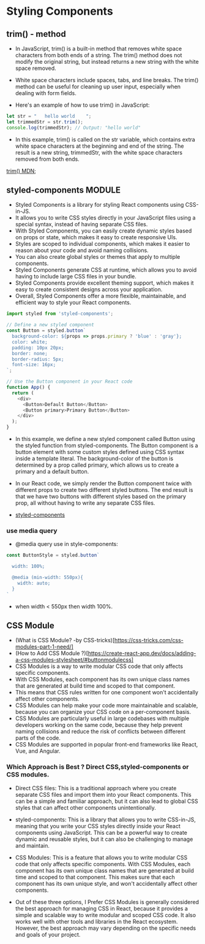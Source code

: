 # Styling Components
## trim() - method

- In JavaScript, trim() is a built-in method that removes white space characters from both ends of a string. The trim() method does not modify the original string, but instead returns a new string with the white space removed.

- White space characters include spaces, tabs, and line breaks. The trim() method can be useful for cleaning up user input, especially when dealing with form fields.

- Here's an example of how to use trim() in JavaScript:

```js
let str = "   hello world    ";
let trimmedStr = str.trim();
console.log(trimmedStr); // Output: "hello world"
```

- In this example, trim() is called on the str variable, which contains extra white space characters at the beginning and end of the string. The result is a new string, trimmedStr, with the white space characters removed from both ends.

[trim() MDN](https://developer.mozilla.org/en-US/docs/Web/JavaScript/Reference/Global_Objects/String/trim);

## styled-components MODULE
- Styled Components is a library for styling React components using CSS-in-JS.
- It allows you to write CSS styles directly in your JavaScript files using a special syntax, instead of having separate CSS files.
- With Styled Components, you can easily create dynamic styles based on props or state, which makes it easy to create responsive UIs.
- Styles are scoped to individual components, which makes it easier to reason about your code and avoid naming collisions.
- You can also create global styles or themes that apply to multiple components.
- Styled Components generate CSS at runtime, which allows you to avoid having to include large CSS files in your bundle.
- Styled Components provide excellent theming support, which makes it easy to create consistent designs across your application.
- Overall, Styled Components offer a more flexible, maintainable, and efficient way to style your React components.

```js
import styled from 'styled-components';

// Define a new styled component
const Button = styled.button`
  background-color: ${props => props.primary ? 'blue' : 'gray'};
  color: white;
  padding: 10px 20px;
  border: none;
  border-radius: 5px;
  font-size: 16px;
`;

// Use the Button component in your React code
function App() {
  return (
    <div>
      <Button>Default Button</Button>
      <Button primary>Primary Button</Button>
    </div>
  );
}
```
- In this example, we define a new styled component called Button using the styled function from styled-components. The Button component is a button element with some custom styles defined using CSS syntax inside a template literal. The background-color of the button is determined by a prop called primary, which allows us to create a primary and a default button.

- In our React code, we simply render the Button component twice with different props to create two different styled buttons. The end result is that we have two buttons with different styles based on the primary prop, all without having to write any separate CSS files.

- [styled-components](https://styled-components.com/)

### use media query
- @media query use in style-components:
```js
const ButtonStyle = styled.button`

  width: 100%;

  @media (min-width: 550px){
    width: auto;
  }
`
```
- when width < 550px then width 100%.

## CSS Module
- (What is CSS Module? -by CSS-tricks)[https://css-tricks.com/css-modules-part-1-need/]
- (How to Add CSS Module ?)[https://create-react-app.dev/docs/adding-a-css-modules-stylesheet/#buttonmodulecss]
- CSS Modules is a way to write modular CSS code that only affects specific components.
- With CSS Modules, each component has its own unique class names that are generated at build time and scoped to that component.
- This means that CSS rules written for one component won't accidentally affect other components.
- CSS Modules can help make your code more maintainable and scalable, because you can organize your CSS code on a per-component basis.
- CSS Modules are particularly useful in large codebases with multiple developers working on the same code, because they help prevent naming collisions and reduce the risk of conflicts between different parts of the code.
- CSS Modules are supported in popular front-end frameworks like React, Vue, and Angular.

### Which Approach is Best ? Direct CSS,styled-components or CSS modules.
- Direct CSS files: This is a traditional approach where you create separate CSS files and import them into your React components. This can be a simple and familiar approach, but it can also lead to global CSS styles that can affect other components unintentionally.

- styled-components: This is a library that allows you to write CSS-in-JS, meaning that you write your CSS styles directly inside your React components using JavaScript. This can be a powerful way to create dynamic and reusable styles, but it can also be challenging to manage and maintain.

- CSS Modules: This is a feature that allows you to write modular CSS code that only affects specific components. With CSS Modules, each component has its own unique class names that are generated at build time and scoped to that component. This makes sure that each component has its own unique style, and won't accidentally affect other components.

- Out of these three options, I Prefer CSS Modules is generally considered the best approach for managing CSS in React, because it provides a simple and scalable way to write modular and scoped CSS code. It also works well with other tools and libraries in the React ecosystem. However, the best approach may vary depending on the specific needs and goals of your project.









